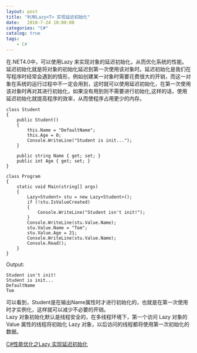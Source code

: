 ```yaml
---                      
layout: post                      
title: "利用Lazy<T> 实现延迟初始化"                      
date:   2018-7-24 10:00:00                       
categories: "C#"                      
catalog: true                      
tags:                       
    - C#                      
---            
```

        
在.NET4.0中，可以使用Lazy<T> 来实现对象的延迟初始化，从而优化系统的性能。延迟初始化就是将对象的初始化延迟到第一次使用该对象时。延迟初始化是我们在写程序时经常会遇到的情形，例如创建某一对象时需要花费很大的开销，而这一对象在系统的运行过程中不一定会用到，这时就可以使用延迟初始化，在第一次使用该对象时再对其进行初始化，如果没有用到则不需要进行初始化,这样的话，使用延迟初始化就提高程序的效率，从而使程序占用更少的内存。  
  
	class Student  
    {  
        public Student()  
        {  
            this.Name = "DefaultName";  
            this.Age = 0;  
            Console.WriteLine("Student is init...");  
        }  
  
        public string Name { get; set; }  
        public int Age { get; set; }  
    }  
	  
	class Program  
    {  
        static void Main(string[] args)  
        {  
            Lazy<Student> stu = new Lazy<Student>();  
            if (!stu.IsValueCreated)  
            {  
                Console.WriteLine("Student isn't init!");  
            }  
            Console.WriteLine(stu.Value.Name);  
            stu.Value.Name = "Tom";  
            stu.Value.Age = 21;  
            Console.WriteLine(stu.Value.Name);  
            Console.Read();  
        }  
    }  
	  
Output:  
  
	Student isn't init!  
	Student is init...  
	DefaultName  
	Tom  
	  
可以看到，Student是在输出Name属性时才进行初始化的，也就是在第一次使用时才实例化，这样就可以减少不必要的开销。  
Lazy<T> 对象初始化默认是线程安全的，在多线程环境下，第一个访问 Lazy<T> 对象的 Value 属性的线程将初始化 Lazy<T> 对象，以后访问的线程都将使用第一次初始化的数据。  
	  
[C#性能优化之Lazy<T> 实现延迟初始化](http://www.cnblogs.com/yunfeifei/p/3907726.html)